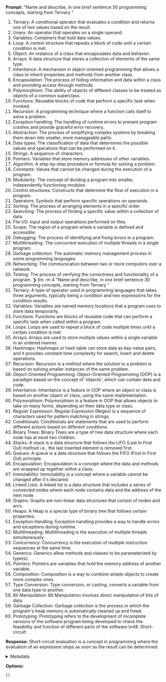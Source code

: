 **Prompt:**
"Name and describe, in one brief sentence 30 programming concepts, starting from Ternary
"
1. Ternary: A conditional operator that evaluates a condition and returns one of two values based on the result.
2. Unary: An operator that operates on a single operand.
3. Variables: Containers that hold data values.
4. Loop: A control structure that repeats a block of code until a certain condition is met.
5. Object: An instance of a class that encapsulates data and behavior.
6. Arrays: A data structure that stores a collection of elements of the same type.
7. Inheritance: A mechanism in object-oriented programming that allows a class to inherit properties and methods from another class.
8. Encapsulation: The process of hiding information and data within a class and providing access through methods.
9. Polymorphism: The ability of objects of different classes to be treated as objects of a common superclass.
10. Functions: Reusable blocks of code that perform a specific task when invoked.
11. Recursion: A programming technique where a function calls itself to solve a problem.
12. Exception handling: The handling of runtime errors to prevent program crashes and provide graceful error recovery.
13. Abstraction: The process of simplifying complex systems by breaking them down into smaller, more manageable parts.
14. Data types: The classification of data that determines the possible values and operations that can be performed on it.
15. Strings: A sequence of characters.
16. Pointers: Variables that store memory addresses of other variables.
17. Algorithm: A step-by-step procedure or formula for solving a problem.
18. Constants: Values that cannot be changed during the execution of a program.
19. Modularity: The concept of dividing a program into smaller, independently functioning modules.
20. Control structures: Constructs that determine the flow of execution in a program.
21. Operators: Symbols that perform specific operations on operands.
22. Sorting: The process of arranging elements in a specific order.
23. Searching: The process of finding a specific value within a collection of data.
24. File I/O: Input and output operations performed on files.
25. Scope: The region of a program where a variable is defined and accessible.
26. Debugging: The process of identifying and fixing errors in a program.
27. Multithreading: The concurrent execution of multiple threads in a single program.
28. Garbage collection: The automatic memory management process in some programming languages.
29. Networking: The communication between two or more computers over a network.
30. Testing: The process of verifying the correctness and functionality of a program.
❯ llm -m 4 "Name and describe, in one brief sentence 30 programming concepts, starting from Ternary
"
1. Ternary: A type of operator used in programming languages that takes three arguments, typically being a condition and two expressions for the condition results.
2. Variables: Variables are named memory locations that a program uses to store data temporarily.
3. Functions: Functions are blocks of reusable code that can perform a specific task when called within a program.
4. Loops: Loops are used to repeat a block of code multiple times until a certain condition is met.
5. Arrays: Arrays are used to store multiple values within a single variable in an ordered manner.
6. Hashmaps: Hashmaps or hash table can store data as key-value pairs, and it provides constant time complexity for search, insert and delete operations.
7. Recursion: Recursion is a method where the solution to a problem is based on solving smaller instances of the same problem.
8. Object-Oriented Programming: Object-Oriented Programming (OOP) is a paradigm based on the concept of 'objects', which can contain data and code.
9. Inheritance: Inheritance is a feature in OOP where an object or class is based on another object or class, using the same implementation.
10. Polymorphism: Polymorphism is a feature in OOP that allows objects to take on many forms, depending on their data type or class.
11. Regular Expression: Regular Expression (Regex) is a sequence of characters used for pattern matching in strings.
12. Conditionals: Conditionals are statements that are used to perform different actions based on different conditions.
13. Binary Trees: Binary Trees are a type of tree data structure where each node has at most two children.
14. Stacks: A stack is a data structure that follows the LIFO (Last In First Out) method i.e., the last inserted element is removed first.
15. Queues: A queue is a data structure that follows the FIFO (First In First Out) principle.
16. Encapsulation: Encapsulation is a concept where the data and methods are wrapped up together within a class.
17. Immutability: Immutability is a concept where a variable cannot be changed after it's declared.
18. Linked Lists: A linked list is a data structure that includes a series of connected nodes where each node contains data and the address of the next node.
19. Graphs: Graphs are non-linear data structures that consist of nodes and arcs.
20. Heaps: A Heap is a special type of binary tree that follows certain properties.
21. Exception Handling: Exception handling provides a way to handle errors and exceptions during runtime.
22. Multithreading: Multithreading is the execution of multiple threads simultaneously.
23. Concurrency: Concurrency is the execution of multiple instruction sequences at the same time.
24. Generics: Generics allow methods and classes to be parameterized by type(s).
25. Pointers: Pointers are variables that hold the memory address of another variable.
26. Composition: Composition is a way to combine simple objects to create more complex ones.
27. Type Conversion: Type conversion, or casting, converts a variable from one data type to another.
28. Bit Manipulation: Bit Manipulation involves direct manipulation of bits of data.
29. Garbage Collection: Garbage collection is the process in which the program's heap memory is automatically cleaned up and freed.
30. Prototyping: Prototyping refers to the development of incomplete versions of the software program being developed to check the feasibility and function of different parts of the software.\n48. Short-circuit: 

**Response:**
Short-circuit evaluation is a concept in programming where the evaluation of an expression stops as soon as the result can be determined.

<details><summary>Metadata</summary>

- Duration: 1684 ms
- Datetime: 2023-09-02T15:07:01.914464
- Model: gpt-3.5-turbo-0613

</details>

**Options:**
```json
{}
```

